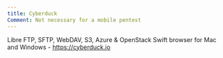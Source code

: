 ```yaml
---
title: Cyberduck
Comment: Not necessary for a mobile pentest
---
```


Libre FTP, SFTP, WebDAV, S3, Azure & OpenStack Swift browser for Mac and Windows - <https://cyberduck.io>